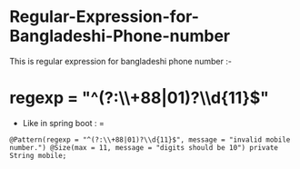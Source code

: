# Regular-Expression-for-Bangladeshi-Phone-number
This is regular expression for bangladeshi phone number :-

<h1>regexp =  "^(?:\\+88|01)?\\d{11}$"</h1>

- Like in spring boot : =

`
@Pattern(regexp = "^(?:\\+88|01)?\\d{11}$", message = "invalid mobile number.")
    @Size(max = 11, message = "digits should be 10")
    private String mobile;
`



